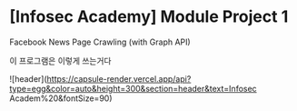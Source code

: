# [Infosec Academy] Module Project 1

Facebook News Page Crawling (with Graph API)

이 프로그램은 이렇게 쓰는거다

![header](https://capsule-render.vercel.app/api?type=egg&color=auto&height=300&section=header&text=Infosec Academ%20&fontSize=90)

